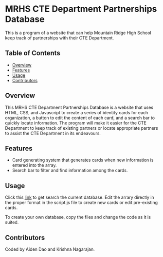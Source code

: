 # MRHS CTE Department Partnerships Database

This is a program of a website that can help Mountain Ridge High School keep track of partnerships with their CTE Department.

## Table of Contents
- [Overview](#overview)
- [Features](#features)
- [Usage](#usage)
- [Contributors](#contributors)

## Overview
This MRHS CTE Department Partnerships Database is a website that uses HTML, CSS, and Javascript to create a series of identity cards for each organization, a button to edit the content of each card, and a search bar to quickly locate information. The program will make it easier for the CTE Department to keep track of existing partners or locate appropriate partners to assist the CTE Department in its endeavours. 

## Features
* Card generating system that generates cards when new information is entered into the array.
* Search bar to filter and find information among the cards.

## Usage
Click this [link](https://mrhs-cte-partnerships-database-8821155.codehs.me/index.html) to get search the current database. Edit the arrary directly in the proper format in the script.js file to create new cards or edit pre-existing cards.

To create your own database, copy the files and change the code as it is suited.

## Contributors
Coded by Aiden Dao and Krishna Nagarajan.
